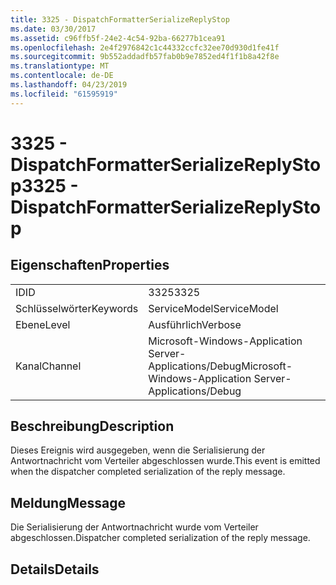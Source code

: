```yaml
---
title: 3325 - DispatchFormatterSerializeReplyStop
ms.date: 03/30/2017
ms.assetid: c96ffb5f-24e2-4c54-92ba-66277b1cea91
ms.openlocfilehash: 2e4f2976842c1c44332ccfc32ee70d930d1fe41f
ms.sourcegitcommit: 9b552addadfb57fab0b9e7852ed4f1f1b8a42f8e
ms.translationtype: MT
ms.contentlocale: de-DE
ms.lasthandoff: 04/23/2019
ms.locfileid: "61595919"
---
```

# <a name="3325---dispatchformatterserializereplystop"></a><span data-ttu-id="d34e8-102">3325 - DispatchFormatterSerializeReplyStop</span><span class="sxs-lookup"><span data-stu-id="d34e8-102">3325 - DispatchFormatterSerializeReplyStop</span></span>
## <a name="properties"></a><span data-ttu-id="d34e8-103">Eigenschaften</span><span class="sxs-lookup"><span data-stu-id="d34e8-103">Properties</span></span>  
  
|||  
|-|-|  
|<span data-ttu-id="d34e8-104">ID</span><span class="sxs-lookup"><span data-stu-id="d34e8-104">ID</span></span>|<span data-ttu-id="d34e8-105">3325</span><span class="sxs-lookup"><span data-stu-id="d34e8-105">3325</span></span>|  
|<span data-ttu-id="d34e8-106">Schlüsselwörter</span><span class="sxs-lookup"><span data-stu-id="d34e8-106">Keywords</span></span>|<span data-ttu-id="d34e8-107">ServiceModel</span><span class="sxs-lookup"><span data-stu-id="d34e8-107">ServiceModel</span></span>|  
|<span data-ttu-id="d34e8-108">Ebene</span><span class="sxs-lookup"><span data-stu-id="d34e8-108">Level</span></span>|<span data-ttu-id="d34e8-109">Ausführlich</span><span class="sxs-lookup"><span data-stu-id="d34e8-109">Verbose</span></span>|  
|<span data-ttu-id="d34e8-110">Kanal</span><span class="sxs-lookup"><span data-stu-id="d34e8-110">Channel</span></span>|<span data-ttu-id="d34e8-111">Microsoft-Windows-Application Server-Applications/Debug</span><span class="sxs-lookup"><span data-stu-id="d34e8-111">Microsoft-Windows-Application Server-Applications/Debug</span></span>|  
  
## <a name="description"></a><span data-ttu-id="d34e8-112">Beschreibung</span><span class="sxs-lookup"><span data-stu-id="d34e8-112">Description</span></span>  
 <span data-ttu-id="d34e8-113">Dieses Ereignis wird ausgegeben, wenn die Serialisierung der Antwortnachricht vom Verteiler abgeschlossen wurde.</span><span class="sxs-lookup"><span data-stu-id="d34e8-113">This event is emitted when the dispatcher completed serialization of the reply message.</span></span>  
  
## <a name="message"></a><span data-ttu-id="d34e8-114">Meldung</span><span class="sxs-lookup"><span data-stu-id="d34e8-114">Message</span></span>  
 <span data-ttu-id="d34e8-115">Die Serialisierung der Antwortnachricht wurde vom Verteiler abgeschlossen.</span><span class="sxs-lookup"><span data-stu-id="d34e8-115">Dispatcher completed serialization of the reply message.</span></span>  
  
## <a name="details"></a><span data-ttu-id="d34e8-116">Details</span><span class="sxs-lookup"><span data-stu-id="d34e8-116">Details</span></span>
